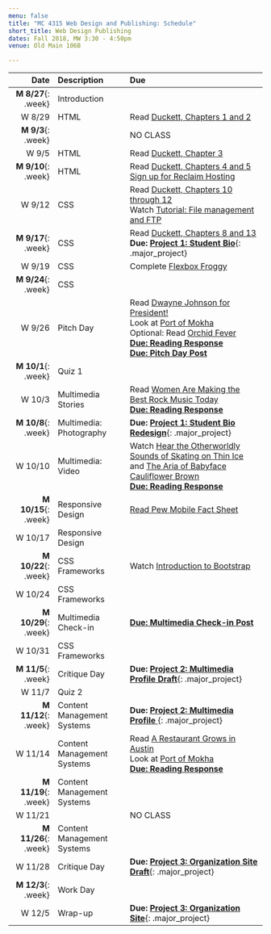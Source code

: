 ```yaml
---
menu: false
title: "MC 4315 Web Design and Publishing: Schedule"
short_title: Web Design Publishing
dates: Fall 2018, MW 3:30 - 4:50pm
venue: Old Main 106B

---
```


Date | Description | Due
---: | :----------- | :---
__M  8/27__{: .week} | Introduction |
W 8/29 | HTML | Read [Duckett, Chapters 1 and 2](https://ebookcentral-proquest-com.libproxy.txstate.edu/lib/txstate/detail.action?docID=817871)
__M 9/3__{: .week}  | | NO CLASS
W 9/5 | HTML | Read [Duckett, Chapter 3](https://ebookcentral-proquest-com.libproxy.txstate.edu/lib/txstate/detail.action?docID=817871)
__M 9/10__{: .week}  | HTML | Read [Duckett, Chapters 4 and 5](https://ebookcentral-proquest-com.libproxy.txstate.edu/lib/txstate/detail.action?docID=817871) <br /> [Sign up for Reclaim Hosting](/resources/instructions_reclaim_hosting.html)
W 9/12 | CSS | Read [Duckett, Chapters 10 through 12](https://ebookcentral-proquest-com.libproxy.txstate.edu/lib/txstate/detail.action?docID=817871)<br /> Watch [Tutorial: File management and FTP](https://www.youtube.com/watch?v=IAa-iFZuat8)
__M 9/17__{: .week}  | CSS | Read [Duckett, Chapters 8 and 13](https://ebookcentral-proquest-com.libproxy.txstate.edu/lib/txstate/detail.action?docID=817871) <br /> __Due: [Project 1: Student Bio](/assignments/web_design_publishing/web_design_publishing_student_bio.html)__{: .major_project}
W 9/19 | CSS | Complete [Flexbox Froggy](https://flexboxfroggy.com/)
__M 9/24__{: .week}  | CSS |
W 9/26 | Pitch Day | Read [Dwayne Johnson for President!](https://www.gq.com/story/dwayne-johnson-for-president-cover?src=longreads) <br />Look at [Port of Mokha](http://www.portofmokha.com) <br /> Optional: Read [Orchid Fever](http://www.susanorlean.com/articles/orchid_fever.php) <br />__[Due: Reading Response](/assignments/general/reading_response_short.html)__ <br />__[Due: Pitch Day Post](/assignments/general/pitch_day_post.html)__
__M 10/1__{: .week}  | Quiz 1 |
W 10/3 | Multimedia Stories | Read [Women Are Making the Best Rock Music Today](https://www.nytimes.com/interactive/2017/09/05/arts/music/25-women-making-best-rock-music-today.html#snail-mail-quote) <br />__[Due: Reading Response](/assignments/general/reading_response_short.html)__
__M 10/8__{: .week}  | Multimedia: Photography | __Due: [Project 1: Student Bio Redesign](/assignments/web_design_publishing/web_design_publishing_student_bio_redesign.html)__{: .major_project}
W 10/10 | Multimedia: Video | Watch [Hear the Otherworldly Sounds of Skating on Thin Ice](https://www.youtube.com/watch?v=v3O9vNi-dkA) and [The Aria of Babyface Cauliflower Brown](https://www.youtube.com/watch?v=ULhejU7K7DQ) <br />__[Due: Reading Response](/assignments/general/reading_response_short.html)__
__M 10/15__{: .week}  | Responsive Design | [Read Pew Mobile Fact Sheet](http://www.pewinternet.org/fact-sheet/mobile/)
W 10/17 | Responsive Design |
__M 10/22__{: .week}  | CSS Frameworks | Watch [Introduction to Bootstrap](https://www.youtube.com/watch?v=-cX3IQA0-p4)
W 10/24 | CSS Frameworks |
__M 10/29__{: .week}  | Multimedia Check-in | __[Due: Multimedia Check-in Post](/assignments/general/multimedia_checkin.html)__
W 10/31 | CSS Frameworks |
__M 11/5__{: .week}  | Critique Day | __Due: [Project 2: Multimedia Profile Draft](/assignments/web_design_publishing/web_design_publishing_multimedia_profile.html)__{: .major_project}
W 11/7 | Quiz 2 |
__M 11/12__{: .week}  | Content Management Systems | __Due: [Project 2: Multimedia Profile ](/assignments/web_design_publishing/web_design_publishing_multimedia_profile.html)__{: .major_project}
W 11/14 | Content Management Systems | Read [A Restaurant Grows in Austin](https://paidpost.nytimes.com/hennessy/a-restaurant-grows-in-austin.html) <br /> Look at [Port of Mokha](http://www.portofmokha.com) <br />__[Due: Reading Response](/assignments/general/reading_response_short.html)__
__M 11/19__{: .week}  | Content Management Systems |
W 11/21 | | NO CLASS
__M 11/26__{: .week}  | Content Management Systems |
W 11/28 | Critique Day | __Due: [Project 3: Organization Site Draft](/assignments/web_design_publishing/web_design_publishing_organization_site.html)__{: .major_project}
__M 12/3__{: .week}  | Work Day |
W 12/5 | Wrap-up | __Due: [Project 3: Organization Site](/assignments/web_design_publishing/web_design_publishing_organization_site.html)__{: .major_project}
